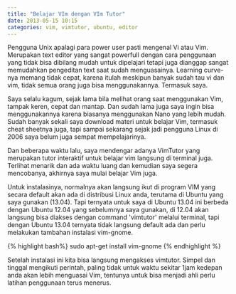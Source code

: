 ```yaml
---
title: "Belajar VIm dengan VIm Tutor"
date: 2013-05-15 10:15
categories: vim, vimtutor, ubuntu, editor
---
```


Pengguna Unix apalagi para power user pasti mengenal Vi atau Vim. Merupakan text editor yang sangat powerfull dengan cara penggunaan yang tidak bisa dibilang mudah untuk dipelajari tetapi juga dianggap sangat memudahkan pengeditan text saat sudah menguasainya. Learning curve-nya memang tidak cepat, karena itulah meskipun banyak sudah tau vi dan vim, tidak semua orang juga bisa menggunakannya. Termasuk saya.

<!--more-->

Saya selalu kagum, sejak lama bila melihat orang saat menggunakan Vim, tampak keren, cepat dan mantap. Dan sudah lama juga saya ingin bisa menggunakannya karena biasanya menggunakan Nano yang lebih mudah. Sudah banyak sekali saya download materi untuk belajar Vim, termasuk cheat sheetnya juga, tapi sampai sekarang sejak jadi pengguna Linux di 2006 saya belum juga sempat mempelajarinya.

Dan beberapa waktu lalu, saya mendengar adanya VimTutor yang merupakan tutor interaktif untuk belajar vim langsung di terminal juga. Terlihat menarik dan ada waktu luang dan kemudian saya segera mencobanya, akhirnya saya mulai belajar Vim juga.

Untuk instalasinya, normalnya akan langsung ikut di program VIM yang secara default akan ada di distribusi Linux anda, terutama di Ubuntu yang saya gunakan (13.04). Tapi ternyata untuk saya di Ubuntu 13.04 ini berbeda dengan Ubuntu 12.04 yang sebelumnya saya gunakan, di 12.04 akan langsung bisa diakses dengan command 'vimtutor' melalui terminal, tapi dengan Ubuntu 13.04 ternyata tidak langsung default ada dan perlu melakukan tambahan instalasi vim-gnome.

{% highlight bash%}
	sudo apt-get install vim-gnome
{% endhighlight %}

Setelah instalasi ini kita bisa langsung mengakses vimtutor. Simpel dan tinggal mengikuti perintah, paling tidak untuk waktu sekitar 1jam kedepan anda akan lebih menguasai Vim, tentunya untuk bisa menjadi ahli perlu latihan penggunaan terus menerus.